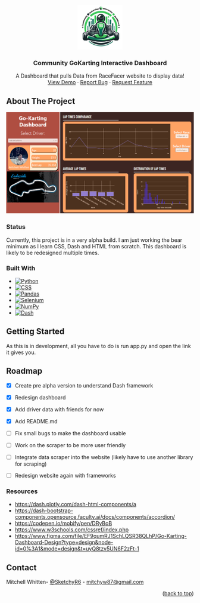 
<!-- PROJECT LOGO -->
<br />
<div align="center">
  <a href="">
    <img src="assets/Images/logo.png" alt="Logo" width="120" height="120">
  </a>

  <h3 align="center">Community GoKarting Interactive Dashboard</h3>

  <p align="center">
    A Dashboard that pulls Data from RaceFacer website to display data!
    <br />
    <a href="">View Demo</a>
    ·
    <a href="">Report Bug</a>
    ·
    <a href="">Request Feature</a>
  </p>
</div>


<!-- ABOUT THE PROJECT -->
## About The Project

[![Product Name Screen Shot][Dashboard-preview]][Next-url]

### Status
Currently, this project is in a very alpha build. I am just working the bear minimum as I learn CSS, Dash and HTML from scratch. This dashboard is likely to be redesigned multiple times.



### Built With


* [![Python][Python.py]][Next-url]
* [![CSS][CSS.CSS]][Next-url]
* [![Pandas][Pandas]][Next-url]
* [![Selenium][Selenium]][Next-url]
* [![NumPy][NumPy]][Next-url]
* [![Dash][Dash]][React-url]



<!-- GETTING STARTED -->
## Getting Started

As this is in development, all you have to do is run app.py and open the link it gives you. 

<!-- ROADMAP -->
## Roadmap
- [x] Create pre alpha version to understand Dash framework
- [x] Redesign dashboard
- [x] Add driver data with friends for now
- [x] Add README.md
- [ ] Fix small bugs to make the dashboard usable
- [ ] Work on the scraper to be more user friendly
- [ ] Integrate data scraper into the website (likely have to use another library for scraping)
- [ ] Redesign website again with frameworks


### Resources

* https://dash.plotly.com/dash-html-components/a 
* https://dash-bootstrap-components.opensource.faculty.ai/docs/components/accordion/
* https://codepen.io/mobify/pen/DRyBoB
* https://www.w3schools.com/cssref/index.php
* https://www.figma.com/file/EF9qumRJ1SchLQSR38QLhP/Go-Karting-Dashboard-Design?type=design&node-id=0%3A1&mode=design&t=uyQ8tzv5UN6F2zFt-1
<!-- CONTACT -->
## Contact

Mitchell Whitten- [@SketchyR6](https://twitter.com/SketchyR6) - mitchyw87@gmail.com

<p align="right">(<a href="#readme-top">back to top</a>)</p>



<!-- MARKDOWN LINKS & IMAGES -->
<!-- https://www.markdownguide.org/basic-syntax/#reference-style-links -->
[contributors-shield]: https://img.shields.io/github/contributors/othneildrew/Best-README-Template.svg?style=for-the-badge
[contributors-url]: https://github.com/othneildrew/Best-README-Template/graphs/contributors
[forks-shield]: https://img.shields.io/github/forks/othneildrew/Best-README-Template.svg?style=for-the-badge
[forks-url]: https://github.com/othneildrew/Best-README-Template/network/members
[stars-shield]: https://img.shields.io/github/stars/othneildrew/Best-README-Template.svg?style=for-the-badge
[stars-url]: https://github.com/othneildrew/Best-README-Template/stargazers
[issues-shield]: https://img.shields.io/github/issues/othneildrew/Best-README-Template.svg?style=for-the-badge
[issues-url]: https://github.com/othneildrew/Best-README-Template/issues
[license-shield]: https://img.shields.io/github/license/othneildrew/Best-README-Template.svg?style=for-the-badge
[license-url]: https://github.com/othneildrew/Best-README-Template/blob/master/LICENSE.txt
[linkedin-shield]: https://img.shields.io/badge/-LinkedIn-black.svg?style=for-the-badge&logo=linkedin&colorB=555
[linkedin-url]: https://linkedin.com/in/othneildrew
[product-screenshot]: images/screenshot.png
[Next.js]: https://img.shields.io/badge/next.js-000000?style=for-the-badge&logo=nextdotjs&logoColor=white
[Next-url]: https://nextjs.org/
[React.js]: https://img.shields.io/badge/React-20232A?style=for-the-badge&logo=react&logoColor=61DAFB
[React-url]: https://reactjs.org/
[Vue.js]: https://img.shields.io/badge/Vue.js-35495E?style=for-the-badge&logo=vuedotjs&logoColor=4FC08D
[Vue-url]: https://vuejs.org/
[Angular.io]: https://img.shields.io/badge/Angular-DD0031?style=for-the-badge&logo=angular&logoColor=white
[Angular-url]: https://angular.io/
[Svelte.dev]: https://img.shields.io/badge/Svelte-4A4A55?style=for-the-badge&logo=svelte&logoColor=FF3E00
[Svelte-url]: https://svelte.dev/
[Laravel.com]: https://img.shields.io/badge/Laravel-FF2D20?style=for-the-badge&logo=laravel&logoColor=white
[Laravel-url]: https://laravel.com
[Bootstrap.com]: https://img.shields.io/badge/Bootstrap-563D7C?style=for-the-badge&logo=bootstrap&logoColor=white
[Bootstrap-url]: https://getbootstrap.com
[JQuery.com]: https://img.shields.io/badge/jQuery-0769AD?style=for-the-badge&logo=jquery&logoColor=white
[JQuery-url]: https://jquery.com 
[Dashboard-preview]: assets/Images/preview.png
[Python.py]: https://img.shields.io/badge/python-3670A0?style=for-the-badge&logo=python&logoColor=ffdd54
[CSS.css]: https://img.shields.io/badge/css3-%231572B6.svg?style=for-the-badge&logo=css3&logoColor=white
[plotly]: https://img.shields.io/badge/Plotly-%233F4F75.svg?style=for-the-badge&logo=plotly&logoColor=white
[Selenium]: https://img.shields.io/badge/-selenium-%43B02A?style=for-the-badge&logo=selenium&logoColor=white
[Pandas]: https://img.shields.io/badge/pandas-%23150458.svg?style=for-the-badge&logo=pandas&logoColor=white
[Dash]: https://img.shields.io/badge/dash-008DE4?style=for-the-badge&logo=dash&logoColor=white
[NumPy]: https://img.shields.io/badge/numpy-%23013243.svg?style=for-the-badge&logo=numpy&logoColor=white